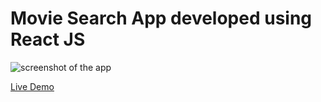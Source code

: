 # Movie Search App developed using React JS
 
![screenshot of the app](https://raw.githubusercontent.com/praveenorugantitech/praveenorugantitech-reactjs-projects/master/0_Projects/praveenorugantitech-movie/src/images/screenshot.PNG "Movie Search App")

[Live Demo](https://praveenorugantitech-movie.firebaseapp.com/)






